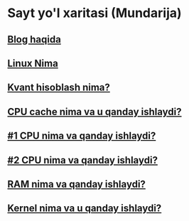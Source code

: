 # Sayt yo'l xaritasi (Mundarija)

## [Blog haqida](about.html)

## [Linux Nima](linux.html)

## [Kvant hisoblash nima?](quantum.html)

## [CPU cache nima va u qanday ishlaydi?](cpu_cache.html)

## [#1 CPU nima va qanday ishlaydi?](cpu.html)

## [#2 CPU nima va qanday ishlaydi?](cpu_2.html)

## [RAM nima va qanday ishlaydi?](ram.html)

## [Kernel nima va u qanday ishlaydi?](kernel.html)
